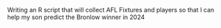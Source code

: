 Writing an R script that will collect AFL Fixtures and players so that I can help my son predict the Bronlow winner in 2024

